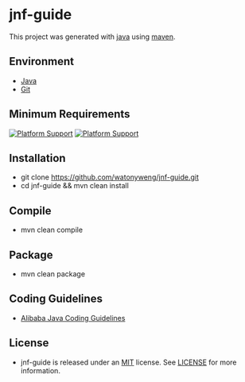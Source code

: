 # jnf-guide

This project was generated with [java](https://openjdk.java.net) using [maven](https://github.com/apache/maven).

## Environment

- [Java](https://www.java.com)
- [Git](https://git-scm.com)

## Minimum Requirements

[![Platform Support](https://img.shields.io/badge/JDK-1.8+-green)](https://openjdk.java.net)
[![Platform Support](https://img.shields.io/badge/Git-2.0+-green)](https://git-scm.com)

## Installation

- git clone <https://github.com/watonyweng/jnf-guide.git>
- cd jnf-guide && mvn clean install

## Compile

- mvn clean compile

## Package

- mvn clean package

## Coding Guidelines

- [Alibaba Java Coding Guidelines](https://github.com/alibaba/p3c)

## License

- jnf-guide is released under an [MIT](https://opensource.org/licenses/MIT) license. See [LICENSE](https://github.com/watonyweng/jnf-guide/tree/master/LICENSE) for more information.
